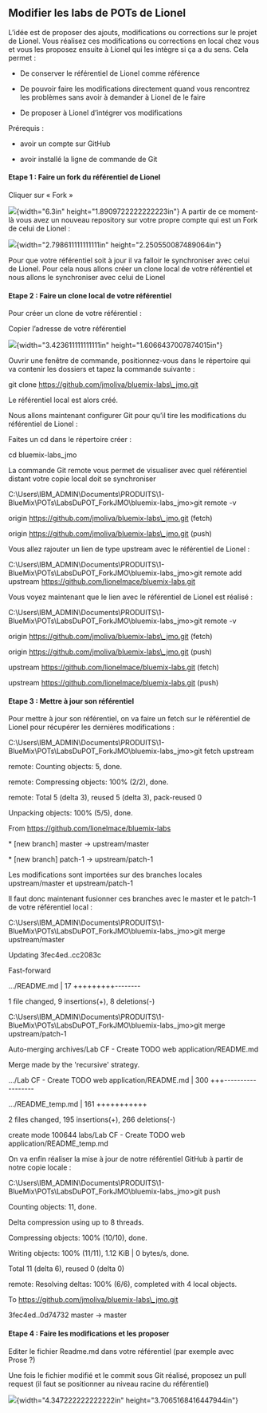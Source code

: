 ## Modifier les labs de POTs de Lionel

L’idée est de proposer des ajouts, modifications ou corrections sur le
projet de Lionel. Vous réalisez ces modifications ou corrections en
local chez vous et vous les proposez ensuite à Lionel qui les intègre si
ça a du sens. Cela permet :

-   De conserver le référentiel de Lionel comme référence

-   De pouvoir faire les modifications directement quand vous rencontrez
    les problèmes sans avoir à demander à Lionel de le faire

-   De proposer à Lionel d’intégrer vos modifications

Prérequis :

-   avoir un compte sur GitHub

-   avoir installé la ligne de commande de Git

#### Etape 1 : Faire un fork du référentiel de Lionel

Cliquer sur « Fork »

![](media/image1.png){width="6.3in" height="1.8909722222222223in"} A
partir de ce moment-là vous avez un nouveau repository sur votre propre
compte qui est un Fork de celui de Lionel :

![](media/image2.png){width="2.798611111111111in"
height="2.250550087489064in"}

Pour que votre référentiel soit à jour il va falloir le synchroniser
avec celui de Lionel. Pour cela nous allons créer un clone local de
votre référentiel et nous allons le synchroniser avec celui de Lionel

#### Etape 2 : Faire un clone local de votre référentiel

Pour créer un clone de votre référentiel :

Copier l’adresse de votre référentiel

![](media/image3.png){width="3.423611111111111in"
height="1.6066437007874015in"}

Ouvrir une fenêtre de commande, positionnez-vous dans le répertoire qui
va contenir les dossiers et tapez la commande suivante :

git clone https://github.com/jmoliva/bluemix-labs\_jmo.git

Le référentiel local est alors créé.

Nous allons maintenant configurer Git pour qu’il tire les modifications
du référentiel de Lionel :

Faites un cd dans le répertoire créer :

cd bluemix-labs\_jmo

La commande Git remote vous permet de visualiser avec quel référentiel
distant votre copie local doit se synchroniser

C:\\Users\\IBM\_ADMIN\\Documents\\PRODUITS\\1-BlueMix\\POTs\\LabsDuPOT\_ForkJMO\\bluemix-labs\_jmo&gt;git
remote -v

origin https://github.com/jmoliva/bluemix-labs\_jmo.git (fetch)

origin https://github.com/jmoliva/bluemix-labs\_jmo.git (push)

Vous allez rajouter un lien de type upstream avec le référentiel de
Lionel :

C:\\Users\\IBM\_ADMIN\\Documents\\PRODUITS\\1-BlueMix\\POTs\\LabsDuPOT\_ForkJMO\\bluemix-labs\_jmo&gt;git
remote add upstream <https://github.com/lionelmace/bluemix-labs.git>

Vous voyez maintenant que le lien avec le référentiel de Lionel est
réalisé :

C:\\Users\\IBM\_ADMIN\\Documents\\PRODUITS\\1-BlueMix\\POTs\\LabsDuPOT\_ForkJMO\\bluemix-labs\_jmo&gt;git
remote -v

origin https://github.com/jmoliva/bluemix-labs\_jmo.git (fetch)

origin https://github.com/jmoliva/bluemix-labs\_jmo.git (push)

upstream https://github.com/lionelmace/bluemix-labs.git (fetch)

upstream https://github.com/lionelmace/bluemix-labs.git (push)

#### Etape 3 : Mettre à jour son référentiel

Pour mettre à jour son référentiel, on va faire un fetch sur le
référentiel de Lionel pour récupérer les dernières modifications :

C:\\Users\\IBM\_ADMIN\\Documents\\PRODUITS\\1-BlueMix\\POTs\\LabsDuPOT\_ForkJMO\\bluemix-labs\_jmo&gt;git
fetch upstream

remote: Counting objects: 5, done.

remote: Compressing objects: 100% (2/2), done.

remote: Total 5 (delta 3), reused 5 (delta 3), pack-reused 0

Unpacking objects: 100% (5/5), done.

From https://github.com/lionelmace/bluemix-labs

\* \[new branch\] master -&gt; upstream/master

\* \[new branch\] patch-1 -&gt; upstream/patch-1

Les modifications sont importées sur des branches locales
upstream/master et upstream/patch-1

Il faut donc maintenant fusionner ces branches avec le master et le
patch-1 de votre référentiel local :

C:\\Users\\IBM\_ADMIN\\Documents\\PRODUITS\\1-BlueMix\\POTs\\LabsDuPOT\_ForkJMO\\bluemix-labs\_jmo&gt;git
merge upstream/master

Updating 3fec4ed..cc2083c

Fast-forward

.../README.md | 17 +++++++++--------

1 file changed, 9 insertions(+), 8 deletions(-)

C:\\Users\\IBM\_ADMIN\\Documents\\PRODUITS\\1-BlueMix\\POTs\\LabsDuPOT\_ForkJMO\\bluemix-labs\_jmo&gt;git
merge upstream/patch-1

Auto-merging archives/Lab CF - Create TODO web application/README.md

Merge made by the 'recursive' strategy.

.../Lab CF - Create TODO web application/README.md | 300
+++------------------

.../README\_temp.md | 161 +++++++++++

2 files changed, 195 insertions(+), 266 deletions(-)

create mode 100644 labs/Lab CF - Create TODO web
application/README\_temp.md

On va enfin réaliser la mise à jour de notre référentiel GitHub à partir
de notre copie locale :

C:\\Users\\IBM\_ADMIN\\Documents\\PRODUITS\\1-BlueMix\\POTs\\LabsDuPOT\_ForkJMO\\bluemix-labs\_jmo&gt;git
push

Counting objects: 11, done.

Delta compression using up to 8 threads.

Compressing objects: 100% (10/10), done.

Writing objects: 100% (11/11), 1.12 KiB | 0 bytes/s, done.

Total 11 (delta 6), reused 0 (delta 0)

remote: Resolving deltas: 100% (6/6), completed with 4 local objects.

To https://github.com/jmoliva/bluemix-labs\_jmo.git

3fec4ed..0d74732 master -&gt; master

#### Etape 4 : Faire les modifications et les proposer

Editer le fichier Readme.md dans votre référentiel (par exemple avec
Prose ?)

Une fois le fichier modifié et le commit sous Git réalisé, proposez un
pull request (il faut se positionner au niveau racine du référentiel)

![](media/image4.png){width="4.347222222222222in"
height="3.7065168416447944in"}

